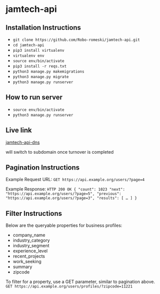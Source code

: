 # jamtech-api

## Installation Instructions

- `git clone https://github.com/Robo-romeski/jamtech-api.git`
- `cd jamtech-api`
- `pip3 install virtualenv`
- `virtualenv env`
- `source env/bin/activate`
- `pip3 install -r reqs.txt`
- `python3 manage.py makemigrations`
- `python3 manage.py migrate`
- `python3 manage.py runserver`

## How to run server

- `source env/bin/activate`
- `python3 manage.py runserver`

## Live link

[jamtech-api-dns](http://ec2-54-165-229-90.compute-1.amazonaws.com)

will switch to subdomain once turnover is completed

## Pagination Instructions

Example Request URL:
`GET https://api.example.org/users/?page=4`

Example Response:
`HTTP 200 OK { "count": 1023 "next": "https://api.example.org/users/?page=5", "previous": "https://api.example.org/users/?page=3", "results": [ … ] }`

## Filter Instructions

Below are the queryable properties for business profiles:

- company_name
- industry_category
- industry_segment
- experience_level
- recent_projects
- work_seeking
- summary
- zipcode

To filter for a property, use a GET parameter, similar to pagination above.
`GET https://api.example.org/users/profiles/?zipcode=11221`
